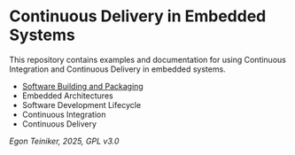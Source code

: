 # Continuous Delivery in Embedded Systems

This repository contains examples and documentation for using Continuous Integration and Continuous Delivery in embedded systems.

* [Software Building and Packaging](build-process/)
* Embedded Architectures
* Software Development Lifecycle
* Continuous Integration
* Continuous Delivery


_Egon Teiniker, 2025, GPL v3.0_
